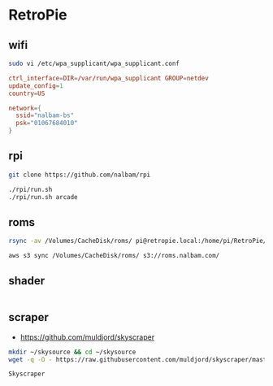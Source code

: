 # RetroPie

## wifi

```bash
sudo vi /etc/wpa_supplicant/wpa_supplicant.conf
```

```conf
ctrl_interface=DIR=/var/run/wpa_supplicant GROUP=netdev
update_config=1
country=US

network={
  ssid="nalbam-bs"
  psk="01067684010"
}
```

## rpi

```bash
git clone https://github.com/nalbam/rpi

./rpi/run.sh
./rpi/run.sh arcade
```

## roms

```bash
rsync -av /Volumes/CacheDisk/roms/ pi@retropie.local:/home/pi/RetroPie/roms/

aws s3 sync /Volumes/CacheDisk/roms/ s3://roms.nalbam.com/
```

## shader

```

```

## scraper

* <https://github.com/muldjord/skyscraper>

```bash
mkdir ~/skysource && cd ~/skysource
wget -q -O - https://raw.githubusercontent.com/muldjord/skyscraper/master/update_skyscraper.sh | bash

Skyscraper
```
